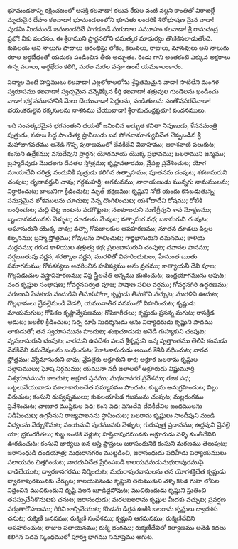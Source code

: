 ﻿భూమండలాన్ని రక్షించటంలో ఆసక్తి కలవాడా! కలువ రేకుల వంటి నల్లని కాంతితో విరాజిల్లే మృదువైన దేహం కలవాడా! భూమండలంలోని భూపతు లందరికి శిరోభూషణ మైన వాడా! పుడమి మీదనుండే జనులందరిచే పొగడబడే సుగుణాల సమూహం కలవాడా! శ్రీ రామచంద్ర ప్రభో! నీకు వందనం. 
ఈ శ్రీరాముని ప్రార్థనలోని చమత్కర మాధుర్యం తొణికిసలాడుతోంది. కువలయ అని నాలుగు పాదాలు ఆరంభిస్తు లోకం, కలువలు, రాజులు, మానవులు అని నాలుగు రకాల అర్థబేధంతో యమకం పండించిన తీరు అద్భుతం. రెండు గాని అంతకంటె ఎక్కువ అక్షరాలు ఉన్న పదాలు, అర్థభేదం కలిగి, మరల మరల వస్తూ ఉంటే యమకాలంకారం. 

పద్మాల వంటి హస్తములు కలవాడా! ఎల్లలోకాలలోను శ్రేష్ఠతమమైన వాడా! సాటిలేని మంగళ స్వరూపము కలవాడా! స్వచ్ఛమైన వన్నెకెక్కిన కీర్తి కలవాడా! శత్రువుల గుండెలను ఖండించు వాడా! భక్త సమూహానికి మేలు చేయువాడా! పెద్దలను, పండితులను సంతోషపరచేవాడా! భయంకరులైన రక్కసులను నాశనము చేయువాడా! శ్రీరామచంద్రప్రభూ! వందనములు. 

ఇది సంపత్కరమైన భగవంతుని దయతో జనించిన అద్భుత కవితా నిపుణుడు, కేసనమంత్రి పుత్రుడు, సహజ సిద్ధ పాండిత్య ప్రావీణుడు ఐన పోతనామాత్యునిచేత చెప్పబడిన శ్రీ మహాభాగవతము అనెడి గొప్ప పురాణములో దేవకీదేవి వివాహము; ఆకాశవాణి పలుకుట; కంసుని ఉద్రేకము; వసుదేవుని ప్రార్థన; యోగమాయ యొక్క ప్రభావము; బలరాముని జన్మము; బ్రహ్మదేవుడు మొదలగు దేవతల స్తోత్రము; కృష్ణావతారము, వ్రేపల్ల ప్రవేశించుట; యోగ మాయాదేవి చరిత్ర; నందునికి పుత్రుడు కలిగిన ఉత్సాహము; పూతనను చంపుట; శకటాసురుని చంపుట; తృణావర్తుని చావు; గర్గమహర్షి; ఆగమనము; నారాయణుడు మున్నగు నామములను; నిర్ధారించుట; బాలునిగా క్రీడించుట; మృత్ భక్షణము; కృష్ణుని నోటి యందు కనబడుతున్న; సమస్తమైన లోకములను చూచుట; వెన్న దొంగిలించుట; యశోదాదేవి రోషము; రోటికి బంధించుట; మద్ది చెట్ల జంటను పడగొట్టుట; నలకూబరుని మణిగ్రీవుని శాప మోక్షణము; బృందావనమునకు వెళ్ళుట; దూడలను మేపుట; వత్సాసుర వధ; బకాసురుని చంపుట; అఘాసురుని యొక్క చావు; వత్సా గోపబాలకుల అపహరణము; నూతన దూడలు పిల్లల కల్పనము; బ్రహ్మ స్తోత్రము; గోవులను పాలించుట; గార్దభాసురుని దమనము; కాళియ మర్దనము; గరుడ కాళియుల శత్రుత్వ కథ; ప్రలంబాసురుని చంపుట; దవానల పానము; వర్షఋతువు వర్ణన; శరత్కాల వర్ణన; మురళితో విహరించుటలు; హేమంత ఋతు సమాగమము; గోపకన్యలు ఆచరించిన హవిష్యము అను వ్రతము; కాత్యాయనీ దేవి పూజ; గొల్లపడుచుల వస్త్రాపహరణము; విప్ర స్త్రీలచేతి అన్నము భుజించుట; ఇంద్రయాగమును ఆపుట; నంద కృష్ణుల సంభాషణ; గోవర్ధనపర్వత పూజ; పాషాణ సలిల వర్షము; గోవర్ధనగిరి ఉద్ధరణము; వరుణుని సేవకుడు నందుడిని తీసుకుపోగా, కృష్ణుడు తీసుకొని వచ్చుట; మురళిని ఊదుట; గొల్లభామలు వ్రేపల్లెనుండి వెడలి, యమునాతీర వనములో విహరించుట; కృష్ణుడు మాయమగుట; గోపికల కృష్ణాన్వేషణము; గోపికాగీతలు; కృష్ణుడు ప్రసన్న మగుట; రాసక్రీడ ఆడుట; జలకేళి క్రీడించుట; సర్ప రూపి సుదర్శనుడు అను విద్యాధరుడు కృష్ణుని పాదము తాకుడుతో; తన స్వరూపమును పొందుట; శంఖచూడుడు అనెడి గుహ్యకుని చంపుట; వృషభాసురుని చంపుట; నారదుని ఉపదేశం వలన శ్రీకృష్ణుని జన్మ వృత్తాంతము తెలిసి కంసుడు దేవకీదేవి వసుదేవులను బంధించుట; ఘోటకాసురుడు అయిన కేశిని వధించుట; నారద స్తోత్రము; వ్యోమాసురుని చావు; వ్రేపల్లెకు అక్రూరుని రాక; అక్రూర బలరామ కృష్ణుల సల్లాపములు; ఘోష నిర్గమము; యమునా నదీ జలాలలో అక్రూరుడు విష్ణుమూర్తి విశ్వరూపమును కాంచుట; అక్రూర స్తవము; మథురానగర ప్రవేశము; రజక వధ; బట్టలునేయువాడు మాలాకారులచేత సమ్మానము పొందుట; కుబ్జను అనుగ్రహించుట; విల్లు విరుచుట; కంసుని దుస్వప్నములు; కువలయాపీడ గజమును చంపుట; మల్లరంగము ప్రవేశించుట; చాణూర ముష్టికుల వధ; కంస వధ; వసుదేవ దేవకీదేవిల బంధములను విడిపించుట; ఉగ్రసేనుని రాజ్యపాలనను స్థాపించుట; బలరామ కృష్ణులు సాందీపుని నుండి విద్యలను నేర్చుకొనుట; సంయమనీ పురమునకు వెళ్ళుట; గురుపుత్ర ప్రదానము; ఉద్ధవుని వ్రేపల్లె యా; భ్రమరగీతలు; కుబ్జ ఇంటికి వెళ్లుట; హస్తినాపురమునకు అక్రూరుడు వెళ్ళి కుంతీదేవిని ఊరడించుట; కంసుని భార్యలు ఐన అస్తి ప్రాస్తులు జరాసంధునికి కంసుని మరణము తెలుపుట; జరాసంధుడి దండయాత్ర; మథురానగరం ముట్టడించి, జరాసంధుడు పదిహేడు పర్యాయములు పలాయనం చిత్తగించుట; నారదునిచేత ప్రేరింపబడి కాలయవనుడుమథురాపురముపై దాడిచేయుట; ద్వారకానగరము నిర్మించుట; మథురాపురవాసులను తన యోగశక్తిచేత కృష్ణుడు ద్వారకాపురమునకు చేర్చుట; కాలయవనుడు కృష్ణుని తరుముకుని వెళ్ళి కొండ గుహ లోపల నిద్రించిన ముచికుందుని దృష్టి వలన బూడిదైపోవుట; ముచికుందుడు కృష్ణుని స్తుతించి తపస్సుచేసికొనుటకు చనుట; జరాసంధుడు; మరలబలరామ కృష్ణుల మీదకు వచ్చుట; ప్రవర్షణ పర్వతారోహణము; గిరిని కాల్చివేయుట; కొండను డిగ్గన ఉఱికి బలరామ కృష్ణులు ద్వారకకు చనుట; రుక్మిణీ జననము; రుక్మిణీ సందేశము; కృష్ణుని ఆగమనము; రుక్మిణీదేవిని అపహరించుట; రాజుల పలాయనము; రుక్మి భంగము; రుక్మణీదేవితో కల్యాణము అనెడి కథలు కలిగిన పదవ స్కంధములో పూర్వ భాగము సమాప్తము అగుట. 

